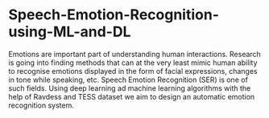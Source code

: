 # Speech-Emotion-Recognition-using-ML-and-DL
Emotions are important part of understanding human interactions. Research is going into finding methods that can at the very least mimic human ability to recognise emotions displayed in the form of facial expressions, changes in tone while speaking, etc. Speech Emotion Recognition (SER) is one of such fields. Using deep learning ad machine learning algorithms with the help of Ravdess and TESS dataset we aim to design an automatic emotion recognition system.
